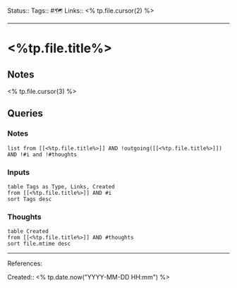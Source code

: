 Status:: 
Tags:: #🗺️
Links:: <% tp.file.cursor(2) %>
___
# <%tp.file.title%>
## Notes
<% tp.file.cursor(3) %>
## Queries
### Notes
```dataview
list from [[<%tp.file.title%>]] AND !outgoing([[<%tp.file.title%>]]) AND !#i and !#thoughts
```
### Inputs
```dataview
table Tags as Type, Links, Created
from [[<%tp.file.title%>]] AND #i
sort Tags desc
```

### Thoughts
```dataview
table Created
from [[<%tp.file.title%>]] AND #thoughts
sort file.mtime desc
```
___
References:

Created:: <% tp.date.now("YYYY-MM-DD HH:mm") %>